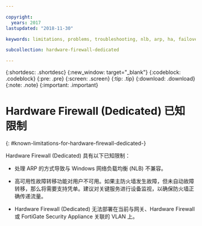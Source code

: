 ```yaml
---

copyright:
  years: 2017
lastupdated: "2018-11-30"

keywords: limitations, problems, troubleshooting, nlb, arp, ha, failover, vlan, gateway

subcollection: hardware-firewall-dedicated

---
```


{:shortdesc: .shortdesc}
{:new_window: target="_blank"}
{:codeblock: .codeblock}
{:pre: .pre}
{:screen: .screen}
{:tip: .tip}
{:download: .download}
{:note: .note}
{:important: .important}

# Hardware Firewall (Dedicated) 已知限制
{: #known-limitations-for-hardware-firewall-dedicated-}

Hardware Firewall (Dedicated) 具有以下已知限制：

* 处理 ARP 的方式导致与 Windows 网络负载均衡 (NLB) 不兼容。

* 高可用性故障转移功能对用户不可用。如果主防火墙发生故障，但未自动故障转移，那么将需要支持凭单。建议对关键服务进行设备监视，以确保防火墙正确传递流量。

* Hardware Firewall (Dedicated) 无法部署在当前与网关、Hardware Firewall 或 FortiGate Security Appliance 关联的 VLAN 上。
